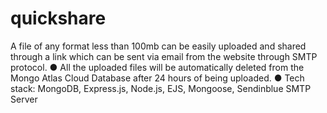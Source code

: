 # quickshare

A file of any format less than 100mb can be easily
uploaded and shared through a link which can be sent
via email from the website through SMTP protocol.
●
All the uploaded files will be automatically deleted
from the Mongo Atlas Cloud Database after 24 hours
of being uploaded.
● 
Tech stack: MongoDB, Express.js, Node.js, EJS,
Mongoose, Sendinblue SMTP Server
